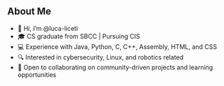 ## About Me

- 👋 Hi, I’m @luca-liceti
- 🎓 CS graduate from SBCC | Pursuing CIS
- 💻 Experience with Java, Python, C, C++, Assembly, HTML, and CSS
- 🔍 Interested in cybersecurity, Linux, and robotics related
- 🤝 Open to collaborating on community-driven projects and learning opportunities

<!--
**luca-liceti/luca-liceti** is a ✨ _special_ ✨ repository because its `README.md` (this file) appears on your GitHub profile.

Here are some ideas to get you started:

- 🔭 I’m currently working on ...
- 🌱 I’m currently learning ...
- 👯 I’m looking to collaborate on ...
- 🤔 I’m looking for help with ...
- 💬 Ask me about ...
- 📫 How to reach me: ...
- 😄 Pronouns: ...
- ⚡ Fun fact: ...
-->
